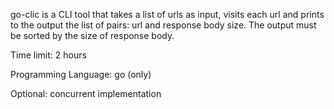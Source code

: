 go-clic is a CLI tool that takes a list of urls as input, visits each url and
prints to the output the list of pairs: url and response body size. The output must be
sorted by the size of response body.

Time limit: 2 hours

Programming Language: go (only)

Optional:
concurrent implementation
